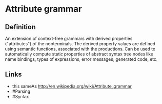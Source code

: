 # Attribute grammar

## Definition
An extension of context-free grammars with derived properties ("attributes") of the nonterminals. The derived property values are defined using semantic functions, associated with the productions. Can be used to automatically compute static properties of abstract syntax tree nodes like name bindings, types of expressions, error messages, generated code, etc.

## Links
* this sameAs http://en.wikipedia.org/wiki/Attribute_grammar
* #Parsing
* #Syntax
